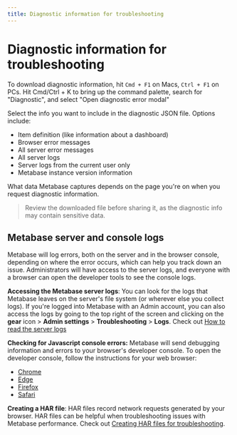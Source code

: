 ```yaml
---
title: Diagnostic information for troubleshooting
---
```


# Diagnostic information for troubleshooting

To download diagnostic information, hit `Cmd + F1` on Macs, `Ctrl + F1` on PCs. Hit Cmd/Ctrl + K to bring up the command palette, search for "Diagnostic", and select "Open diagnostic error modal"

Select the info you want to include in the diagnostic JSON file. Options include:

- Item definition (like information about a dashboard)
- Browser error messages
- All server error messages
- All server logs
- Server logs from the current user only
- Metabase instance version information

What data Metabase captures depends on the page you're on when you request diagnostic information.

> Review the downloaded file before sharing it, as the diagnostic info may contain sensitive data.

## Metabase server and console logs

Metabase will log errors, both on the server and in the browser console, depending on where the error occurs, which can help you track down an issue. Administrators will have access to the server logs, and everyone with a browser can open the developer tools to see the console logs.

**Accessing the Metabase server logs**: You can look for the logs that Metabase leaves on the server's file system (or wherever else you collect logs). If you're logged into Metabase with an Admin account, you can also access the logs by going to the top right of the screen and clicking on the **gear** icon > **Admin settings** > **Troubleshooting** > **Logs**. Check out [How to read the server logs](../server-logs.md)

**Checking for Javascript console errors:** Metabase will send debugging information and errors to your browser's developer console. To open the developer console, follow the instructions for your web browser:

- [Chrome](https://developers.google.com/web/tools/chrome-devtools/open#console)
- [Edge](https://docs.microsoft.com/en-us/microsoft-edge/devtools-guide-chromium)
- [Firefox](https://firefox-source-docs.mozilla.org/devtools-user/)
- [Safari](https://support.apple.com/guide/safari-developer/develop-menu-dev39df999c1/mac)

**Creating a HAR file**: HAR files record network requests generated by your browser. HAR files can be helpful when troubleshooting issues with Metabase performance. Check out [Creating HAR files for troubleshooting](../create-har-file.md).
